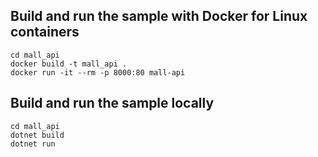 
## Build and run the sample with Docker for Linux containers
```console
cd mall_api
docker build -t mall_api .
docker run -it --rm -p 8000:80 mall-api
```

## Build and run the sample locally
```console
cd mall_api
dotnet build
dotnet run
```